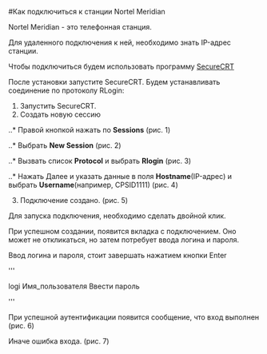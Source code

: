 #Как подключиться к станции Nortel Meridian

Nortel Meridian - это телефонная станция.

Для удаленного подключения к ней, необходимо знать IP-адрес станции. 

Чтобы подключиться будем использовать программу [SecureCRT](https://www.vandyke.com/download/securecrt/download.html)

После установки запустите SecureCRT. Будем устанавливать соединение по протоколу RLogin:

1. Запустить SecureCRT.
2. Создать новую сессию

..* Правой кнопкой нажать по __Sessions__ (рис. 1)

..* Выбрать __New Session__ (рис. 2)

..* Вызвать список __Protocol__ и выбрать __Rlogin__ (рис. 3)

..* Нажать Далее и указать данные в поля __Hostname__(IP-адрес) и выбрать __Username__(например, CPSID1111) (рис. 4)

3. Подключение создано. (рис. 5)

Для запуска подключения, необходимо сделать двойной клик.

При успешном создании, появится вкладка с подключением. Оно может не откликаться, но затем потребует ввода логина и пароля.

Ввод логина и пароля, стоит завершать нажатием кнопки Enter

'''

logi Имя_пользователя
Ввести пароль

'''

При успешной аутентификации появится сообщение, что вход выполнен (рис. 6) 

Иначе ошибка входа. (рис. 7)
